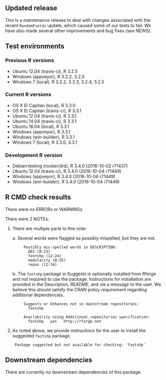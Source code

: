 ## Updated release

This is a maintenance release to deal with changes associated with the recent `RandomFields` update, which caused some of our tests to fail.
We have also made several other improvements and bug fixes (see NEWS).

## Test environments

### Previous R versions
* Ubuntu 12.04        (travis-ci), R 3.2.5
* Windows              (appveyor), R 3.2.2, 3.2.5
* Windows 7               (local), R 3.2.2, 3.2.3, 3.2.4, 3.2.5

### Current R versions
* OS X El Capitan      (local), R 3.3.0
* OS X El Capitan  (travis-ci), R 3.3.1
* Ubuntu 12.04     (travis-ci), R 3.3.1
* Ubuntu 14.04     (travis-ci), R 3.3.1
* Ubuntu 16.04         (local), R 3.3.1
* Windows           (appveyor), R 3.3.1
* Windows        (win-builder), R 3.3.1
* Windows 7            (local), R 3.3.0, 3.3.1

### Development R version
* Debian:testing  (rocker/drd), R 3.4.0 (2016-10-02 r71437)
* Ubuntu 12.04     (travis-ci), R 3.4.0 (2016-10-04 r71449)
* Windows           (appveyor), R 3.4.0 (2016-10-04 r71449)
* Windows        (win-builder), R 3.4.0 (2016-10-04 r71449)

## R CMD check results

There were no ERRORs or WARNINGs

There were 2 NOTEs:

1. There are multiple parts to this note:

    a. Several words were flagged as possibly mispelled, but they are not.
    
            Possibly mis-spelled words in DESCRIPTION:
              DES (8:23)
              fastshp (12:24)
              modularity (8:55)
              repos (12:34)

    b. The `fastshp` package in Suggests is optionally installed from Rforge and not required to use the package. Instructions for installation are provided in the Description, README, and via a message to the user. We believe this should satisfy the CRAN policy requirement regarding additional dependencies.

            Suggests or Enhances not in mainstream repositories:
              fastshp
          
            Availability using Additional_repositories specification:
              fastshp   yes   http://rforge.net

2. As noted above, we provide instructions for the user to install the suggested `fastshp` package.

        Package suggested but not available for checking: 'fastshp'

## Downstream dependencies

There are currently no downstream dependencies of this package.
